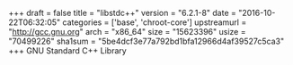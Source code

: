 +++
draft = false
title = "libstdc++"
version = "6.2.1-8"
date = "2016-10-22T06:32:05"
categories = ['base', 'chroot-core']
upstreamurl = "http://gcc.gnu.org"
arch = "x86_64"
size = "15623396"
usize = "70499226"
sha1sum = "5be4dcf3e77a792bd1bfa12966d4af39527c5ca3"
+++
GNU Standard C++ Library